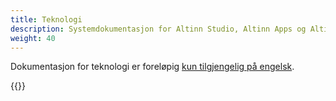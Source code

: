 ```yaml
---
title: Teknologi
description: Systemdokumentasjon for Altinn Studio, Altinn Apps og Altinn Platform.
weight: 40
---
```


Dokumentasjon for teknologi er foreløpig [kun tilgjengelig på engelsk](/technology/).

{{<children />}}